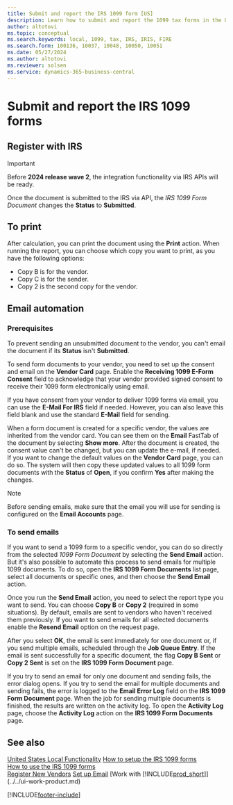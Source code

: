 ```yaml
---
title: Submit and report the IRS 1099 form [US]
description: Learn how to submit and report the 1099 tax forms in the United States version.
author: altotovi
ms.topic: conceptual
ms.search.keywords: local, 1099, tax, IRS, IRIS, FIRE
ms.search.form: 100136, 10037, 10048, 10050, 10051
ms.date: 05/27/2024
ms.author: altotovi
ms.reviewer: solsen
ms.service: dynamics-365-business-central
---
```


# Submit and report the IRS 1099 forms

## Register with IRS  

> [!IMPORTANT]
> Before **2024 release wave 2**, the integration functionality via IRS APIs will be ready.  

Once the document is submitted to the IRS via API, the *IRS 1099 Form Document* changes the **Status** to **Submitted**.  

## To print  

After calculation, you can print the document using the **Print** action. When running the report, you can choose which copy you want to print, as you have the following options:  

- Copy B is for the vendor.
- Copy C is for the sender.
- Copy 2 is the second copy for the vendor.

## Email automation

### Prerequisites

To prevent sending an unsubmitted document to the vendor, you can't email the document if its **Status** isn't **Submitted**.

To send form documents to your vendor, you need to set up the consent and email on the **Vendor Card** page. Enable the **Receiving 1099 E-Form Consent** field to acknowledge that your vendor provided signed consent to receive their 1099 form electronically using email.  

If you have consent from your vendor to deliver 1099 forms via email, you can use the **E-Mail For IRS** field if needed. However, you can also leave this field blank and use the standard **E-Mail** field for sending.  

When a form document is created for a specific vendor, the values are inherited from the vendor card. You can see them on the **Email** FastTab of the document by selecting **Show more**. After the document is created, the consent value can't be changed, but you can update the e-mail, if needed. If you want to change the default values on the **Vendor Card** page, you can do so. The system will then copy these updated values to all 1099 form documents with the **Status** of **Open**, if you confirm **Yes** after making the changes.  

> [!NOTE]
> Before sending emails, make sure that the email you will use for sending is configured on the **Email Accounts** page.  

### To send emails

If you want to send a 1099 form to a specific vendor, you can do so directly from the selected *1099 Form Document* by selecting the **Send Email** action. But it's also possible to automate this process to send emails for multiple 1099 documents. To do so, open the **IRS 1099 Form Documents** list page, select all documents or specific ones, and then choose the **Send Email** action.  

Once you run the **Send Email** action, you need to select the report type you want to send. You can choose **Copy B** or **Copy 2** (required in some situations). By default, emails are sent to vendors who haven't received them previously. If you want to send emails for all selected documents enable the **Resend Email** option on the request page.

After you select **OK**, the email is sent immediately for one document or, if you send multiple emails, scheduled through the **Job Queue Entry**. If the email is sent successfully for a specific document, the flag **Copy B Sent** or **Copy 2 Sent** is set on the **IRS 1099 Form Document** page.

If you try to send an email for only one document and sending fails, the error dialog opens. If you try to send the email for multiple documents and sending fails, the error is logged to the **Email Error Log** field on the **IRS 1099 Form Document** page. When the job for sending multiple documents is finished, the results are written on the activity log. To open the **Activity Log** page, choose the **Activity Log** action on the **IRS 1099 Form Documents** page.

## See also

[United States Local Functionality](united-states-local-functionality.md)
[How to setup the IRS 1099 forms](set-up-use-irs1099-form-v24.md)  
[How to use the IRS 1099 forms](how-to-1099-use.md)  
[Register New Vendors](../../purchasing-how-register-new-vendors.md)
[Set up Email](../../admin-how-setup-email.md)
[Work with [!INCLUDE[prod_short](../../includes/prod_short.md)]](../../ui-work-product.md)

[!INCLUDE[footer-include](../../includes/footer-banner.md)]
